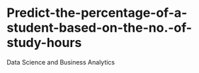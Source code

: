# Predict-the-percentage-of-a-student-based-on-the-no.-of-study-hours
Data Science and Business Analytics
